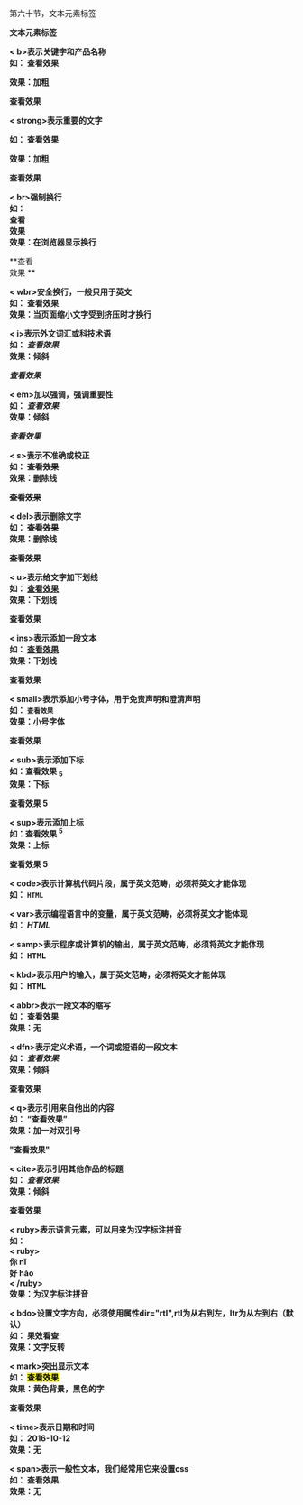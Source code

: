 第六十节，文本元素标签

**文本元素标签**



**< b></b>表示关键字和产品名称**  
 **如： <b>查看效果</b>**

****效果：加粗****

****查看效果****



****< strong></strong>表示重要的文字****

**如： <strong>查看效果</strong>**

**效果：加粗**

******查看效果******



**< br>强制换行**  
 **如： <br>查看<br>效果**  
 **效果：在浏览器显示换行**

**查看  
效果 **



**< wbr>安全换行，一般只用于英文**  
 **如： <wbr>查看<wbr>效果**  
 **效果：当页面缩小文字受到挤压时才换行**



**< i></i>表示外文词汇或科技术语**  
 **如： <i>查看效果</i>**  
 **效果：倾斜**

**_查看效果_**



**< em></em>加以强调，强调重要性**  
 **如： <em>查看效果</em>**  
 **效果：倾斜**

**_查看效果_**



**< s></s>表示不准确或校正**  
 **如： <s>查看效果</s>**  
 **效果：删除线**

**~~查看效果~~**



**< del></del>表示删除文字**  
 **如： <del>查看效果</del>**  
 **效果：删除线**

**~~查看效果~~**



**< u></u>表示给文字加下划线**  
 **如： <u>查看效果</u>**  
 **效果：下划线**

**查看效果**





**< ins></ins>表示添加一段文本**  
 **如： <ins>查看效果</ins>**  
 **效果：下划线**

****查看效果****



**< small></small>表示添加小号字体，用于免责声明和澄清声明**  
 **如： <small>查看效果</small>**  
 **效果：小号字体**

**查看效果**



**< sub></sub>表示添加下标**  
 **如：查看效果 <sub>5</sub>**  
 **效果：下标**

**查看效果 5**



**< sup></sup>表示添加上标**  
 **如：查看效果 <sup>5</sup>**  
 **效果：上标**

**查看效果 5**



**< code></code>表示计算机代码片段，属于英文范畴，必须将<html lang="en">英文才能体现**  
 **如： <code>HTML</code>**



**< var></var>表示编程语言中的变量，属于英文范畴，必须将<html lang="en">英文才能体现**  
 **如： <var>HTML</var>**



**< samp></samp>表示程序或计算机的输出，属于英文范畴，必须将<html lang="en">英文才能体现**  
 **如： <samp>HTML</samp>**



**< kbd></kbd>表示用户的输入，属于英文范畴，必须将<html lang="en">英文才能体现**  
 **如： <kbd>HTML</kbd>**



**< abbr></abbr>表示一段文本的缩写**  
 **如： <abbr>查看效果</abbr>**  
 **效果：无**



**< dfn></dfn>表示定义术语，一个词或短语的一段文本**  
 **如： <dfn>查看效果</dfn>**  
 **效果：倾斜**

**查看效果**



**< q></q>表示引用来自他出的内容**  
 **如： <q>查看效果</q>**  
 **效果：加一对双引号**

**"查看效果"**



**< cite></cite>表示引用其他作品的标题**  
 **如： <cite>查看效果</cite>**  
 **效果：倾斜**

**查看效果**



**< ruby></ruby>表示语言元素，可以用来为汉字标注拼音**  
 **如：**  
 **< ruby>**  
 **你 <rp>(</rp><rt>nǐ</rt><rp>)</rp>**  
 **好 <rp>(</rp><rt>hǎo</rt><rp>)</rp>**  
 **< /ruby>**  
 **效果：为汉字标注拼音**



**< bdo></bdo>设置文字方向，必须使用属性dir="rtl",rtl为从右到左，ltr为从左到右（默认）**  
 **如： <bdo dir="rtl">查看效果</bdo>**  
 **效果：文字反转**



**< mark></mark>突出显示文本**  
 **如： <mark>查看效果</mark>**  
 **效果：黄色背景，黑色的字**

**查看效果**



**< time></time>表示日期和时间**  
 **如： <time>2016-10-12</time>**  
 **效果：无**



**< span></span>表示一般性文本，我们经常用它来设置css**  
 **如： <span>查看效果</span>**  
 **效果：无**



